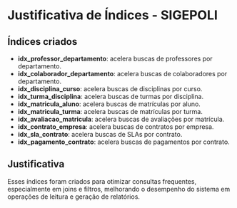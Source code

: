 # Justificativa de Índices - SIGEPOLI

## Índices criados

- **idx_professor_departamento**: acelera buscas de professores por departamento.
- **idx_colaborador_departamento**: acelera buscas de colaboradores por departamento.
- **idx_disciplina_curso**: acelera buscas de disciplinas por curso.
- **idx_turma_disciplina**: acelera buscas de turmas por disciplina.
- **idx_matricula_aluno**: acelera buscas de matrículas por aluno.
- **idx_matricula_turma**: acelera buscas de matrículas por turma.
- **idx_avaliacao_matricula**: acelera buscas de avaliações por matrícula.
- **idx_contrato_empresa**: acelera buscas de contratos por empresa.
- **idx_sla_contrato**: acelera buscas de SLAs por contrato.
- **idx_pagamento_contrato**: acelera buscas de pagamentos por contrato.

## Justificativa
Esses índices foram criados para otimizar consultas frequentes, especialmente em joins e filtros, melhorando o desempenho do sistema em operações de leitura e geração de relatórios. 